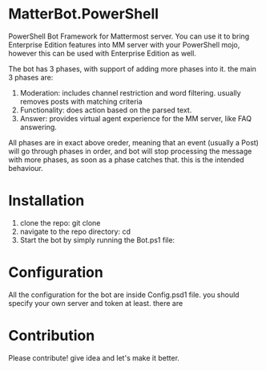 # MatterBot.PowerShell

PowerShell Bot Framework for Mattermost server.
You can use it to bring Enterprise Edition features into MM server with your PowerShell mojo, however this can be used with Enterprise Edition as well.

The bot has 3 phases, with support of adding more phases into it. the main 3 phases are:
1. Moderation: includes channel restriction and word filtering. usually removes posts with matching criteria
2. Functionality: does action based on the parsed text.
3. Answer: provides virtual agent experience for the MM server, like FAQ answering.

All phases are in exact above oreder, meaning that an event (usually a Post) will go through phases in order, and bot will stop processing the message with more phases, as soon as a phase catches that. this is the intended behaviour.

# Installation

1. clone the repo:
git clone 
2. navigate to the repo directory:
cd 
3. Start the bot by simply running the Bot.ps1 file:

# Configuration

All the configuration for the bot are inside Config.psd1 file. you should specify your own server and token at least.
there are 

# Contribution
Please contribute! give idea and let's make it better.
